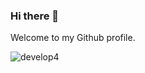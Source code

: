### Hi there 👋

Welcome to my Github profile.

![develop4](https://user-images.githubusercontent.com/40812568/113970920-4db84300-9827-11eb-9aa1-a4ad58acf001.png)

<!--
**mbtrs/mbtrs** is a ✨ _special_ ✨ repository because its `README.md` (this file) appears on your GitHub profile.

Here are some ideas to get you started:

- 🔭 I’m currently working on ...
- 🌱 I’m currently learning ...
- 👯 I’m looking to collaborate on ...
- 🤔 I’m looking for help with ...
- 💬 Ask me about ...
- 📫 How to reach me: ...
- 😄 Pronouns: ...
- ⚡ Fun fact: ...
-->
